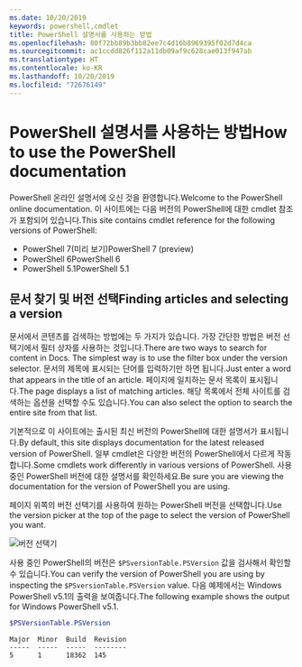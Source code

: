 ```yaml
---
ms.date: 10/20/2019
keywords: powershell,cmdlet
title: PowerShell 설명서를 사용하는 방법
ms.openlocfilehash: 80f72bb89b3bb82ee7c4d16b8969395f02d7d4ca
ms.sourcegitcommit: ac1ccdd826f112a11db09af9c628cae013f947ab
ms.translationtype: HT
ms.contentlocale: ko-KR
ms.lasthandoff: 10/20/2019
ms.locfileid: "72676149"
---
```

# <a name="how-to-use-the-powershell-documentation"></a><span data-ttu-id="a8dc4-103">PowerShell 설명서를 사용하는 방법</span><span class="sxs-lookup"><span data-stu-id="a8dc4-103">How to use the PowerShell documentation</span></span>

<span data-ttu-id="a8dc4-104">PowerShell 온라인 설명서에 오신 것을 환영합니다.</span><span class="sxs-lookup"><span data-stu-id="a8dc4-104">Welcome to the PowerShell online documentation.</span></span> <span data-ttu-id="a8dc4-105">이 사이트에는 다음 버전의 PowerShell에 대한 cmdlet 참조가 포함되어 있습니다.</span><span class="sxs-lookup"><span data-stu-id="a8dc4-105">This site contains cmdlet reference for the following versions of PowerShell:</span></span>

- <span data-ttu-id="a8dc4-106">PowerShell 7(미리 보기)</span><span class="sxs-lookup"><span data-stu-id="a8dc4-106">PowerShell 7 (preview)</span></span>
- <span data-ttu-id="a8dc4-107">PowerShell 6</span><span class="sxs-lookup"><span data-stu-id="a8dc4-107">PowerShell 6</span></span>
- <span data-ttu-id="a8dc4-108">PowerShell 5.1</span><span class="sxs-lookup"><span data-stu-id="a8dc4-108">PowerShell 5.1</span></span>

## <a name="finding-articles-and-selecting-a-version"></a><span data-ttu-id="a8dc4-109">문서 찾기 및 버전 선택</span><span class="sxs-lookup"><span data-stu-id="a8dc4-109">Finding articles and selecting a version</span></span>

<span data-ttu-id="a8dc4-110">문서에서 콘텐츠를 검색하는 방법에는 두 가지가 있습니다. 가장 간단한 방법은 버전 선택기에서 필터 상자를 사용하는 것입니다.</span><span class="sxs-lookup"><span data-stu-id="a8dc4-110">There are two ways to search for content in Docs. The simplest way is to use the filter box under the version selector.</span></span> <span data-ttu-id="a8dc4-111">문서의 제목에 표시되는 단어를 입력하기만 하면 됩니다.</span><span class="sxs-lookup"><span data-stu-id="a8dc4-111">Just enter a word that appears in the title of an article.</span></span> <span data-ttu-id="a8dc4-112">페이지에 일치하는 문서 목록이 표시됩니다.</span><span class="sxs-lookup"><span data-stu-id="a8dc4-112">The page displays a list of matching articles.</span></span> <span data-ttu-id="a8dc4-113">해당 목록에서 전체 사이트를 검색하는 옵션을 선택할 수도 있습니다.</span><span class="sxs-lookup"><span data-stu-id="a8dc4-113">You can also select the option to search the entire site from that list.</span></span>

<span data-ttu-id="a8dc4-114">기본적으로 이 사이트에는 출시된 최신 버전의 PowerShell에 대한 설명서가 표시됩니다.</span><span class="sxs-lookup"><span data-stu-id="a8dc4-114">By default, this site displays documentation for the latest released version of PowerShell.</span></span> <span data-ttu-id="a8dc4-115">일부 cmdlet은 다양한 버전의 PowerShell에서 다르게 작동합니다.</span><span class="sxs-lookup"><span data-stu-id="a8dc4-115">Some cmdlets work differently in various versions of PowerShell.</span></span> <span data-ttu-id="a8dc4-116">사용 중인 PowerShell 버전에 대한 설명서를 확인하세요.</span><span class="sxs-lookup"><span data-stu-id="a8dc4-116">Be sure you are viewing the documentation for the version of PowerShell you are using.</span></span>

<span data-ttu-id="a8dc4-117">페이지 위쪽의 버전 선택기를 사용하여 원하는 PowerShell 버전을 선택합니다.</span><span class="sxs-lookup"><span data-stu-id="a8dc4-117">Use the version picker at the top of the page to select the version of PowerShell you want.</span></span>

![버전 선택기](images/how-to-use-docs/version-search.gif)

<span data-ttu-id="a8dc4-119">사용 중인 PowerShell의 버전은 `$PSversionTable.PSVersion` 값을 검사해서 확인할 수 있습니다.</span><span class="sxs-lookup"><span data-stu-id="a8dc4-119">You can verify the version of PowerShell you are using by inspecting the `$PSversionTable.PSVersion` value.</span></span> <span data-ttu-id="a8dc4-120">다음 예제에서는 Windows PowerShell v5.1의 출력을 보여줍니다.</span><span class="sxs-lookup"><span data-stu-id="a8dc4-120">The following example shows the output for Windows PowerShell v5.1.</span></span>

```powershell
$PSVersionTable.PSVersion
```

```Output
Major  Minor  Build  Revision
-----  -----  -----  --------
5      1      18362  145
```
